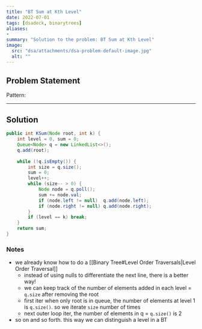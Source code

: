 ```yaml
---
title: "BT Sum at Kth Level"
date: 2022-07-01
tags: [dsadeck, binarytrees]
aliases:
- 
summary: "Solution to the problem: BT Sum at Kth Level"
image:
  src: "dsa/attachments/dsa-problem-default-image.jpg"
  alt: ""
---
```


## Problem Statement


Pattern: 

---

## Solution
``` java
public int KSum(Node root, int k) {
	int level = 0, sum = 0;
	Queue<Node> q = new LinkedList<>();
	q.add(root);
	
	while (!q.isEmpty()) {
		int size = q.size();
		sum = 0;
		level++;
		while (size-- > 0) {
			Node node = q.poll();
			sum += node.val;
			if (node.left != null) 	q.add(node.left);
			if (node.right != null) q.add(node.right);
		}
		if (level == k) break;
	}
	return sum;
}
```

### Notes
- we already know how to do a [[Binary Tree#Level Order Traversals|Level Order Traversal]]
	- instead of using nulls to differentiate the next line, there is a better way!
	- we can keep track of the number of elements added in each level = `q.size` after removing the root
	- first iter when only root is in queue, the number of elements at level 1 is `q.size()`. so we iterate `size` number of times
	- next outer loop iter, the number of elements in q  =  `q.size()` is 2 
- so on and so forth. this way we can distinguish a level in a BT
 


